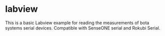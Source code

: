 # labview
This is a basic Labview example for reading the measurements of bota systems serial devices. Compatible with SenseONE serial and Rokubi Serial. 